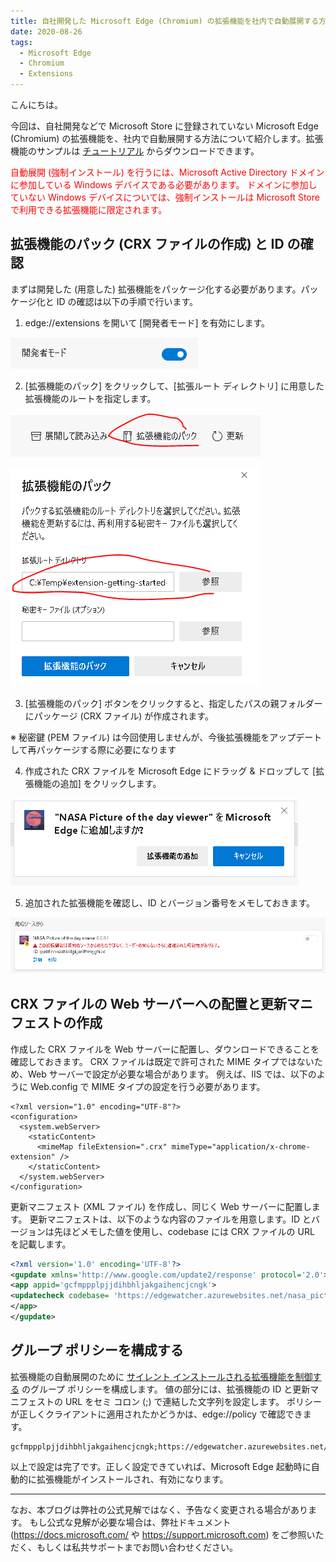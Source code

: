 ```yaml
---
title: 自社開発した Microsoft Edge (Chromium) の拡張機能を社内で自動展開する方法
date: 2020-08-26
tags: 
  - Microsoft Edge
  - Chromium
  - Extensions
---
```


こんにちは。

今回は、自社開発などで Microsoft Store に登録されていない Microsoft Edge (Chromium) の拡張機能を、社内で自動展開する方法について紹介します。拡張機能のサンプルは [チュートリアル](https://docs.microsoft.com/ja-jp/microsoft-edge/extensions-chromium/getting-started/part1-simple-extension) からダウンロードできます。

<span style="color: red;">
自動展開 (強制インストール) を行うには、Microsoft Active Directory ドメインに参加している Windows デバイスである必要があります。
ドメインに参加していない Windows デバイスについては、強制インストールは Microsoft Store で利用できる拡張機能に限定されます。
</span>

## 拡張機能のパック (CRX ファイルの作成) と ID の確認

まずは開発した (用意した) 拡張機能をパッケージ化する必要があります。パッケージ化と ID の確認は以下の手順で行います。

1. edge://extensions を開いて [開発者モード] を有効にします。

![開発者モード](/articles/internet-explorer-microsoft-edge/how-to-deploy-edge-extensions/developer-mode.png)

2. [拡張機能のパック] をクリックして、[拡張ルート ディレクトリ] に用意した拡張機能のルートを指定します。

![拡張機能のパックをクリック](/articles/internet-explorer-microsoft-edge/how-to-deploy-edge-extensions/pack-extension.png)

![拡張機能のパックのダイアログ](/articles/internet-explorer-microsoft-edge/how-to-deploy-edge-extensions/pack-extension-2.png)

3. [拡張機能のパック] ボタンをクリックすると、指定したパスの親フォルダーにパッケージ (CRX ファイル) が作成されます。

※ 秘密鍵 (PEM ファイル) は今回使用しませんが、今後拡張機能をアップデートして再パッケージする際に必要になります

4. 作成された CRX ファイルを Microsoft Edge にドラッグ & ドロップして [拡張機能の追加] をクリックします。

![拡張機能の追加](/articles/internet-explorer-microsoft-edge/how-to-deploy-edge-extensions/add-extension.png)

5. 追加された拡張機能を確認し、ID とバージョン番号をメモしておきます。

![拡張機能の ID を確認](/articles/internet-explorer-microsoft-edge/how-to-deploy-edge-extensions/confirm-extension-id.png)

## CRX ファイルの Web サーバーへの配置と更新マニフェストの作成

作成した CRX ファイルを Web サーバーに配置し、ダウンロードできることを確認しておきます。
CRX ファイルは既定で許可された MIME タイプではないため、Web サーバーで設定が必要な場合があります。
例えば、IIS では、以下のように Web.config で MIME タイプの設定を行う必要があります。

```xml:Web.config
<?xml version="1.0" encoding="UTF-8"?> 
<configuration> 
  <system.webServer> 
    <staticContent> 
      <mimeMap fileExtension=".crx" mimeType="application/x-chrome-extension" /> 
    </staticContent> 
  </system.webServer> 
</configuration> 
```

更新マニフェスト (XML ファイル) を作成し、同じく Web サーバーに配置します。
更新マニフェストは、以下のような内容のファイルを用意します。ID とバージョンは先ほどメモした値を使用し、codebase には CRX ファイルの URL を記載します。

```xml
<?xml version='1.0' encoding='UTF-8'?>
<gupdate xmlns='http://www.google.com/update2/response' protocol='2.0'>
<app appid='gcfmppplpjjdihbhljakgaihencjcngk'>
<updatecheck codebase= 'https://edgewatcher.azurewebsites.net/nasa_picture_viewer.crx' version='0.0.0.1' />
</app>
</gupdate>
```

## グループ ポリシーを構成する

拡張機能の自動展開のために [サイレント インストールされる拡張機能を制御する](https://docs.microsoft.com/ja-jp/DeployEdge/microsoft-edge-policies#extensioninstallforcelist) のグループ ポリシーを構成します。
値の部分には、拡張機能の ID と更新マニフェストの URL をセミ コロン (;) で連結した文字列を設定します。
ポリシーが正しくクライアントに適用されたかどうかは、edge://policy で確認できます。

```text
gcfmppplpjjdihbhljakgaihencjcngk;https://edgewatcher.azurewebsites.net/nasa_picture_viewer.xml
```

以上で設定は完了です。正しく設定できていれば、Microsoft Edge 起動時に自動的に拡張機能がインストールされ、有効になります。

---
なお、本ブログは弊社の公式見解ではなく、予告なく変更される場合があります。
もし公式な見解が必要な場合は、弊社ドキュメント (https://docs.microsoft.com/ や https://support.microsoft.com) をご参照いただく、もしくは私共サポートまでお問い合わせください。

